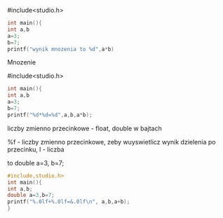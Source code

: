 #include<studio.h>
```c
int main(){
int a,b
a=3;
b=7;
printf("wynik mnozenia to %d",a*b)

```
Mnozenie

#include<studio.h>
```c
int main(){
int a,b
a=3;
b=7;
printf("%d*%d=%d",a,b,a*b);
```

liczby zmienno przecinkowe - float, double w bajtach

%f - liczby zmienno przecinkowe, zeby wuyswietlicz wynik dzielenia po przecinku, l - liczba

to double a=3, b=7;

```c
#include,studio.h>
int main(){
int a,b;
double a=3,b=7;
printf("%.0lf+%.0lf=&.0lf\n", a,b,a+b);
}
```
